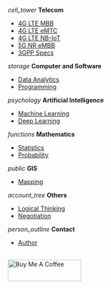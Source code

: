 <i class="material-icons">cell_tower</i>  <b>Telecom</b><br>

- [4G LTE MBB](/content/content_lte_mbb.md)
- [4G LTE eMTC](/content/content_lte_emtc.md)
- [4G LTE NB-IoT](/content/content_lte_nbiot.md)
- [5G NR eMBB](/content/content_nr_embb.md)
- [3GPP Specs](/3gpp/3gpp.md)

<i class="material-icons">storage</i> <b>Computer and Software</b><br>

- [Data Analytics](XXX.md)
- [Programming](XXX.md)

<i class="material-icons">psychology</i> <b>Artificial Intelligence</b><br>

- [Machine Learning](XXX.md)
- [Deep Learning](XXX.md)

<i class="material-icons">functions</i> <b>Mathematics</b><br>

- [Statistics](XXX.md)
- [Probability](XXX.md)

<i class="material-icons">public</i> <b>GIS</b><br>

- [Mapping](XXX.md)

<i class="material-icons">account_tree</i> <b>Others</b><br>

- [Logical Thinking](XXX.md)
- [Negotiation](XXX.md)

<i class="material-icons">person_outline</i> <b>Contact</b><br>

- [Author](/author/author.md)

<br><a href="https://www.buymeacoffee.com/zulfadlizainal" target="blank"><img src="https://cdn.ko-fi.com/cdn/kofi2.png?v=2" alt="Buy Me A Coffee" height="50" width="170"></a>
